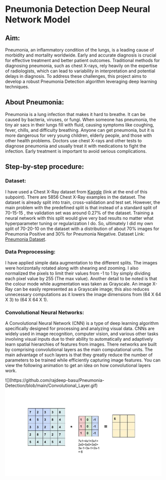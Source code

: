 <h1>Pneumonia Detection Deep Neural Network Model</h1>
<h2>Aim: </h2>
Pneumonia, an inflammatory condition of the lungs, is a leading cause of morbidity and mortality worldwide. Early and accurate diagnosis is crucial for effective treatment and better patient outcomes. Traditional methods for diagnosing pneumonia, such as chest X-rays, rely heavily on the expertise of radiologists, which can lead to variability in interpretation and potential delays in diagnosis. To address these challenges, this project aims to develop a robust Pneumonia Detection algorithm leveraging deep learning techniques.

<h2>About Pneumonia: </h2>
Pneumonia is a lung infection that makes it hard to breathe. It can be caused by bacteria, viruses, or fungi. When someone has pneumonia, the tiny air sacs in their lungs fill with fluid, causing symptoms like coughing, fever, chills, and difficulty breathing.
Anyone can get pneumonia, but it is more dangerous for very young children, elderly people, and those with other health problems. Doctors use chest X-rays and other tests to diagnose pneumonia and usually treat it with medications to fight the infection. Early treatment is important to avoid serious complications.

<h2>Step-by-step procedure: </h2>
<h3>Dataset: </h3>
I have used a Chest X-Ray dataset from <a href="https://www.kaggle.com/">Kaggle</a> (link at the end of this subpoint). There are 5856 Chest X-Ray examples in the dataset. The dataset is already split into train, cross-validation and test set. However, the main problem with the predefined split is that instead of a standard split of 70-15-15 , the validation set was around 0.27% of the dataset. Training a neural network with this split would give very bad results no matter what hyperparameter tuning or regularization I do. So, ultimately I did my own split of 70-20-10 on the dataset with a distribution of about 70% images for Pneumonia Positive and 30% for Pneumonia Negative.
Dataset Link: <a href="https://www.kaggle.com/datasets/paultimothymooney/chest-xray-pneumonia">Pneumonia Dataset</a>.

<h3>Data Preprocessing: </h3>
I have applied simple data augmentation to the different splits. The images were horizontally rotated along with shearing and zooming. I also normalized the pixels to limit their values from -1 to 1 by simply dividing each pixel value by 255 (The max value). Another detail to be noted is that the colour mode while augmentation was taken as Grayscale. An image X-Ray can be easily represented as a Grayscale image; this also reduces unnecessary computations as it lowers the image dimensions from (64 X 64 X 3) to (64 X 64 X 1).

<h3>Convolutional Neural Networks: </h3>
<p>A Convolutional Neural Network (CNN) is a type of deep learning algorithm specifically designed for processing and analyzing visual data. CNNs are widely used in image recognition, computer vision, and various other tasks involving visual inputs due to their ability to automatically and adaptively learn spatial hierarchies of features from images. There networks are built by comprising convolutional layers as the main computational units. The main advantage of such layers is that they greatly reduce the number of parameters to be trained while efficiently capturing image features. 
You can view the following animation to get an idea on how convolutional layers work.</p>
![](https://github.com/rajdeep-basu/Pneumonia-Detection/blob/main/Convolutional_Layer.gif)
<img src="./Convolutional_Layer.gif"/>
